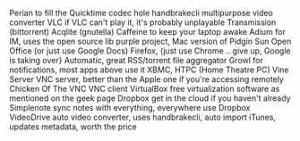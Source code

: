 
Perian to fill the Quicktime codec hole
handbrakecli multipurpose video converter
VLC if VLC can't play it, it's probably unplayable
Transmission (bittorrent)
Acqlite (gnutella)
Caffeine to keep your laptop awake
Adium for IM, uses the open source lib purple project, Mac version of Pidgin
Sun Open Office (or just use Google Docs)
Firefox, (just use Chrome .. give up, Google is taking over}
Automatic, great RSS/torrent file aggregator
Growl for notifications, most apps above use it
XBMC, HTPC (Home Theatre PC)
Vine Server VNC server, better than the Apple one if you're accessing remotely 
Chicken Of The VNC VNC client
VirtualBox free virtualization software as mentioned on the geek page
Dropbox get in the cloud if you haven't already
Simplenote sync notes with everything, everywhere use Dropbox
VideoDrive auto video converter, uses handbrakecli, auto import iTunes, updates metadata, worth the price